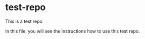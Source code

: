 # test-repo
This is a test repo

In this file, you will see the instructions how to use this test repo.
